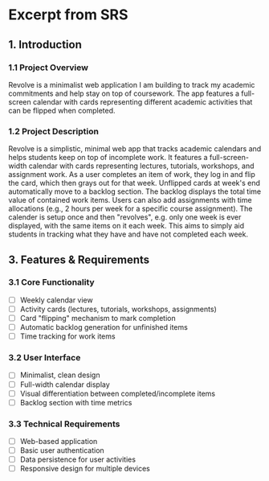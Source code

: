 # Excerpt from SRS

## 1. Introduction

### 1.1 Project Overview

Revolve is a minimalist web application I am building to track my academic commitments and help stay on top of coursework. The app features a full-screen calendar with cards representing different academic activities that can be flipped when completed.

### 1.2 Project Description

Revolve is a simplistic, minimal web app that tracks academic calendars and helps students keep on top of incomplete work. It features a full-screen-width calendar with cards representing lectures, tutorials, workshops, and assignment work. As a user completes an item of work, they log in and flip the card, which then grays out for that week. Unflipped cards at week's end automatically move to a backlog section. The backlog displays the total time value of contained work items. Users can also add assignments with time allocations (e.g., 2 hours per week for a specific course assignment). The calender is setup once and then "revolves", e.g. only one week is ever displayed, with the same items on it each week. This aims to simply aid students in tracking what they have and have not completed each week.

## 3. Features & Requirements

### 3.1 Core Functionality

- [ ] Weekly calendar view
- [ ] Activity cards (lectures, tutorials, workshops, assignments)
- [ ] Card "flipping" mechanism to mark completion
- [ ] Automatic backlog generation for unfinished items
- [ ] Time tracking for work items

### 3.2 User Interface

- [ ] Minimalist, clean design
- [ ] Full-width calendar display
- [ ] Visual differentiation between completed/incomplete items
- [ ] Backlog section with time metrics

### 3.3 Technical Requirements

- [ ] Web-based application
- [ ] Basic user authentication
- [ ] Data persistence for user activities
- [ ] Responsive design for multiple devices
